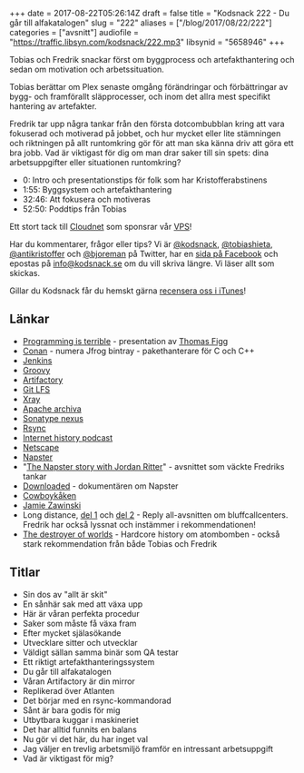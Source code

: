 +++
date = 2017-08-22T05:26:14Z
draft = false
title = "Kodsnack 222 - Du går till alfakatalogen"
slug = "222"
aliases = ["/blog/2017/08/22/222"]
categories = ["avsnitt"]
audiofile = "https://traffic.libsyn.com/kodsnack/222.mp3"
libsynid = "5658946"
+++

Tobias och Fredrik snackar först om byggprocess och artefakthantering och sedan om motivation och arbetssituation.

Tobias berättar om Plex senaste omgång förändringar och förbättringar av bygg- och framförallt släpprocesser, och inom det allra mest specifikt hantering av artefakter.

Fredrik tar upp några tankar från den första dotcombubblan kring att vara fokuserad och motiverad på jobbet, och hur mycket eller lite stämningen och riktningen på allt runtomkring gör för att man ska känna driv att göra ett bra jobb. Vad är viktigast för dig om man drar saker till sin spets: dina arbetsuppgifter eller situationen runtomkring?

* 0: Intro och presentationstips för folk som har Kristofferabstinens
* 1:55: Byggsystem och artefakthantering
* 32:46: Att fokusera och motiveras
* 52:50: Poddtips från Tobias

Ett stort tack till [Cloudnet](http://www.cloudnet.se) som sponsrar vår [VPS](http://en.wikipedia.org/wiki/Virtual_private_server)!

Har du kommentarer, frågor eller tips? Vi är [@kodsnack](https://www.twitter.com/kodsnack), [@tobiashieta](https://www.twitter.com/tobiashieta), [@antikristoffer](https://www.twitter.com/antikristoffer) och [@bjoreman](https://www.twitter.com/bjoreman) på Twitter, har en [sida på Facebook](https://www.facebook.com/kodsnack) och epostas på [info@kodsnack.se](mailto:info@kodsnack.se) om du vill skriva längre. Vi läser allt som skickas.

Gillar du Kodsnack får du hemskt gärna [recensera oss i iTunes](http://itunes.apple.com/se/podcast/kodsnack/id561631498?l=en)!

## Länkar ##
* [Programming is terrible](https://www.youtube.com/watch?v=csyL9EC0S0c) - presentation av [Thomas Figg](https://twitter.com/tef_ebooks/)
* [Conan](https://www.conan.io/) - numera Jfrog bintray - pakethanterare för C och C++
* [Jenkins](https://jenkins.io/)
* [Groovy](https://en.wikipedia.org/wiki/Groovy_%28programming_language%29)
* [Artifactory](https://www.jfrog.com/artifactory/)
* [Git LFS](https://git-lfs.github.com/)
* [Xray](https://www.jfrog.com/article/dependency-tracking/)
* [Apache archiva](https://archiva.apache.org/index.cgi)
* [Sonatype nexus](https://www.sonatype.com/products-overview)
* [Rsync](https://en.wikipedia.org/wiki/Rsync)
* [Internet history podcast](http://www.internethistorypodcast.com/)
* [Netscape](https://en.wikipedia.org/wiki/Netscape)
* [Napster](https://en.wikipedia.org/wiki/Napster)
* "[The Napster story with Jordan Ritter](http://www.internethistorypodcast.com/2017/04/the-napster-story-with-jordan-ritter/)" - avsnittet som väckte Fredriks tankar
* [Downloaded](https://en.wikipedia.org/wiki/Downloaded_%28film%29) - dokumentären om Napster
* [Cowboykåken](https://www.svtplay.se/cowboykaken)
* [Jamie Zawinski](https://en.wikipedia.org/wiki/Jamie_Zawinski)
* Long distance, [del 1](https://gimletmedia.com/episode/long-distance/) och [del 2](https://gimletmedia.com/episode/103-long-distance-part-ii/) - Reply all-avsnitten om bluffcallcenters. Fredrik har också lyssnat och instämmer i rekommendationen!
* [The destroyer of worlds](http://www.dancarlin.com/hardcore-history-59-the-destroyer-of-worlds/) - Hardcore history om atombomben - också stark rekommendation från både Tobias och Fredrik

## Titlar ##
* Sin dos av "allt är skit"
* En sånhär sak med att växa upp
* Här är våran perfekta procedur
* Saker som måste få växa fram
* Efter mycket själasökande
* Utvecklare sitter och utvecklar
* Väldigt sällan samma binär som QA testar
* Ett riktigt artefakthanteringssystem
* Du går till alfakatalogen
* Våran Artifactory är din mirror
* Replikerad över Atlanten
* Det börjar med en rsync-kommandorad
* Sånt är bara godis för mig
* Utbytbara kuggar i maskineriet
* Det har alltid funnits en balans
* Nu gör vi det här, du har inget val
* Jag väljer en trevlig arbetsmiljö framför en intressant arbetsuppgift
* Vad är viktigast för mig?